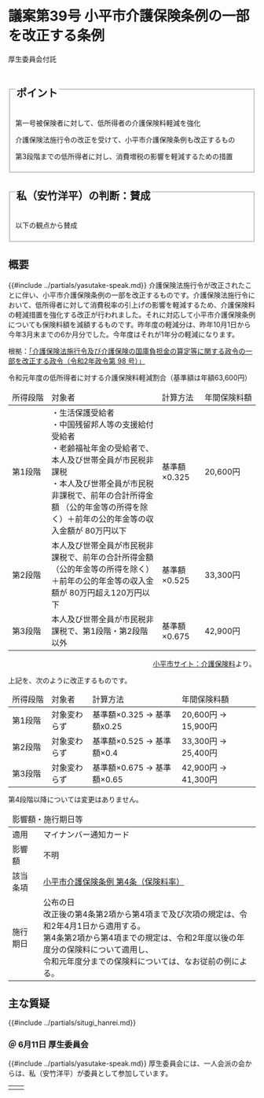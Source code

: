 # 議案第39号 小平市介護保険条例の一部を改正する条例

<i class="fa fa-gavel" aria-hidden="true"></i> 厚生委員会付託

<fieldset class="point">
  <legend>
    <h2 class="point"> ポイント </h2>
  </legend>
  <p class="point"><i class="fa fa-check" aria-hidden="true"></i> 第一号被保険者に対して、低所得者の介護保険料軽減を強化</p>
  <p class="point"><i class="fa fa-check" aria-hidden="true"></i> 介護保険法施行令の改正を受けて、小平市介護保険条例も改正するもの</p>
  <p class="point"><i class="fa fa-check" aria-hidden="true"></i> 第3段階までの低所得者に対し、消費増税の影響を軽減するための措置</p>
</fieldset>

<fieldset class="sanpi">
  <legend>
    <h2 class="sanpi"> <!--<i class="fa fa-circle-o" aria-hidden="true"></i>--><i class="fa fa-question-circle-o" aria-hidden="true"></i> 私（安竹洋平）の判断：賛成 </h2>
  </legend>
  <p class="sanpi"><i class="fa fa-question-circle-o" aria-hidden="true"></i> 以下の観点から賛成</p>
  <p class="sanpi"><i class="fa fa-exclamation-triangle" aria-hidden="true"></i> </p>
</fieldset>

## 概要

{{#include ../partials/yasutake-speak.md}} 介護保険法施行令が改正されたことに伴い、小平市介護保険条例の一部を改正するものです。介護保険法施行令において、低所得者に対して消費税率の引上げの影響を軽減するため、介護保険料の軽減措置を強化する改正が行われました。それに対応して小平市介護保険条例についても保険料額を減額するものです。昨年度の軽減分は、昨年10月1日から今年3月末までの6か月分でした。今年度はそれが1年分の軽減になります。

根拠：[「介護保険法施行令及び介護保険の国庫負担金の算定等に関する政令の一部を改正する政令（令和2年政令第 98 号）」](https://www.wam.go.jp/gyoseiShiryou-files/documents/2020/0401092137925/ksvol800.pdf)

令和元年度の低所得者に対する介護保険料軽減割合（基準額は年額63,600円）

<table>
    <thead>
        <tr>
            <td style="white-space: nowrap">所得段階</td>
            <td>対象者</td>
            <td style="white-space: nowrap">計算方法</td>
            <td style="white-space: nowrap">年間保険料額</td>
        </tr>
    </thead>
    <tbody>
        <tr>
            <td>第1段階</td>
            <td>・生活保護受給者<br>・中国残留邦人等の支援給付受給者<br>・老齢福祉年金の受給者で、本人及び世帯全員が市民税非課税<br>・本人及び世帯全員が市民税非課税で、前年の合計所得金額 （公的年金等の所得を除く）＋前年の公的年金等の収入金額が 80万円以下</td>
            <td>基準額×0.325</td>
            <td>20,600円</td>
        </tr>
        <tr>
            <td>第2段階</td>
            <td>本人及び世帯全員が市民税非課税で、前年の合計所得金額（公的年金等の所得を除く） ＋前年の公的年金等の収入金額が 80万円超え120万円以下</td>
            <td>基準額×0.525</td>
            <td>33,300円</td>
        </tr>
        <tr>
            <td>第3段階</td>
            <td>本人及び世帯全員が市民税非課税で、第1段階・第2段階以外</td>
            <td>基準額×0.675</td>
            <td>42,900円</td>
        </tr>
    </tbody>
</table>

<p style="text-align:right"><a href="https://www.city.kodaira.tokyo.jp/kurashi/000/000197.html">小平市サイト：介護保険料</a>より。</p>

上記を、次のように改正するものです。

<table style="margin:0">
    <thead>
        <tr>
            <td style="white-space: nowrap">所得段階</td>
            <td>対象者</td>
            <td style="white-space: nowrap">計算方法</td>
            <td style="white-space: nowrap">年間保険料額</td>
        </tr>
    </thead>
    <tbody>
        <tr>
            <td>第1段階</td>
            <td>対象変わらず</td>
            <td>基準額×0.325 → 基準額x0.25</td>
            <td>20,600円 → 15,900円</td>
        </tr>
        <tr>
            <td>第2段階</td>
            <td>対象変わらず</td>
            <td>基準額×0.525 → 基準額×0.4</td>
            <td>33,300円 → 25,400円</td>
        </tr>
        <tr>
            <td>第3段階</td>
            <td>対象変わらず</td>
            <td>基準額×0.675 → 基準額×0.65</td>
            <td>42,900円 → 41,300円</td>
        </tr>
    </tbody>
</table>

第4段階以降については変更はありません。

<table class="additional">
    <thead>
      <tr>
        <td colspan=2>影響額・施行期日等</td>
      </tr>
    </thead>
    <tr>
        <td>適用</td>
        <td>マイナンバー通知カード</td>
    </tr>
    <tr>
        <td>影響額</td>
        <td>不明</td>
    </tr>
    <tr>
        <td>該当条項</td>
        <td><a href="https://www.city.kodaira.tokyo.jp/reiki/reiki_honbun/g135RG00000206.html#e000000194">小平市介護保険条例 第4条（保険料率）</a></td>
    </tr>
    <tr>
        <td>施行期日</td>
        <td>公布の日<br>改正後の第4条第2項から第4項まで及び次項の規定は、令和2年4月1日から適用する。<br>第4条第2項から第4項までの規定は、令和2年度以後の年度分の保険料について適用し、<br>令和元年度分までの保険料については、なお従前の例による。</td>
    </tr>
</table>


## 主な質疑
{{#include ../partials/situgi_hanrei.md}}

### ＠ 6月11日 厚生委員会
{{#include ../partials/yasutake-speak.md}} 厚生委員会には、一人会派の会からは、私（安竹洋平）が委員として参加しています。

<table class="qanda"><tr><td><i class="fa fa-question-circle-o" aria-label="その他 議員による質問"></i></td><td>

</td></tr></table>